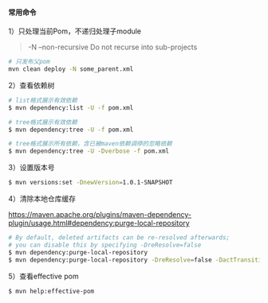 #### 常用命令

1）只处理当前Pom，不递归处理子module

> -N –non-recursive Do not recurse into sub-projects

```bash
# 只发布父pom
mvn clean deploy -N some_parent.xml
```

2）查看依赖树

```bash
# list格式展示有效依赖
$ mvn dependency:list -U -f pom.xml

# tree格式展示有效依赖
$ mvn dependency:tree -U -f pom.xml

# tree格式展示所有依赖，含已被maven依赖调停的忽略依赖
$ mvn dependency:tree -U -Dverbose -f pom.xml
```

3）设置版本号

```bash
$ mvn versions:set -DnewVersion=1.0.1-SNAPSHOT
```

4）清除本地仓库缓存

https://maven.apache.org/plugins/maven-dependency-plugin/usage.html#dependency:purge-local-repository

```bash
# By default, deleted artifacts can be re-resolved afterwards; 
# you can disable this by specifying -DreResolve=false
$ mvn dependency:purge-local-repository
$ mvn dependency:purge-local-repository -DreResolve=false -DactTransitively=false
```

5）查看effective pom

```bash
$ mvn help:effective-pom
```



